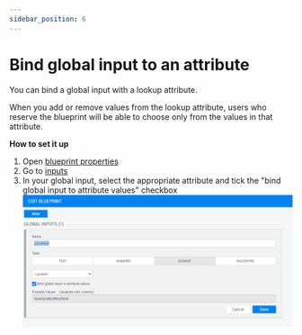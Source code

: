 ```yaml
---
sidebar_position: 6
---
```


# Bind global input to an attribute

You can bind a global input with a lookup attribute. 

When you add or remove values from the lookup attribute, users who reserve the blueprint will be able to choose only from the values in that attribute.

**How to set it up**

1. Open [blueprint properties](./blueprint-properties.md)
2. Go to [inputs](./add-user-inputs.md)
3. In your global input, select the appropriate attribute and tick the "bind global input to attribute values" checkbox
![bind global input to attribute](/Images/CloudShell-Portal/Blueprints-Link-Input-To-Global.png)